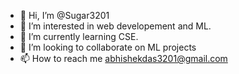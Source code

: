 - 👋 Hi, I’m @Sugar3201
- 👀 I’m interested in web developement and ML.
- 🌱 I’m currently learning CSE.
- 💞️ I’m looking to collaborate on ML projects
- 📫 How to reach me abhishekdas3201@gmail.com

<!---
Sugar3201/Sugar3201 is a ✨ special ✨ repository because its `README.md` (this file) appears on your GitHub profile.
You can click the Preview link to take a look at your changes.
--->
